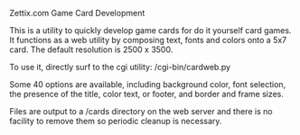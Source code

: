 Zettix.com Game Card Development

This is a utility to quickly develop game cards for do it yourself card games.
It functions as a web utility by composing text, fonts and colors onto a 5x7 card.
The default resolution is 2500 x 3500.

To use it, directly surf to the cgi utility:
/cgi-bin/cardweb.py

Some 40 options are available, including background color, font selection,
the presence of the title, color text, or footer, and border and frame sizes.

Files are output to a /cards directory on the web server and there is no facility to remove them
so periodic cleanup is necessary.

